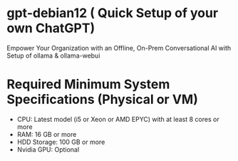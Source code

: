# gpt-debian12 ( Quick Setup of your own ChatGPT)
Empower Your Organization with an Offline, On-Prem Conversational AI with Setup of ollama &amp;  ollama-webui 

# Required Minimum System Specifications (Physical or VM)
- CPU: Latest model (i5 or Xeon or AMD EPYC) with at least 8 cores or more
- RAM: 16 GB or more
- HDD Storage: 100 GB or more
- Nvidia GPU: Optional
